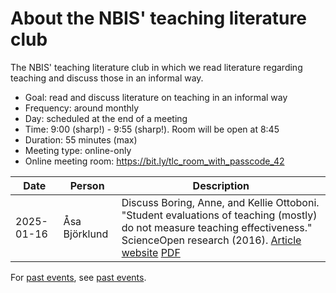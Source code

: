 # About the NBIS' teaching literature club

The NBIS' teaching literature club
in which we read literature regarding teaching
and discuss those in an informal way.

- Goal: read and discuss literature on teaching in an informal way
- Frequency: around monthly
- Day: scheduled at the end of a meeting
- Time: 9:00 (sharp!) - 9:55 (sharp!).
  Room will be open at 8:45
- Duration: 55 minutes (max)
- Meeting type: online-only
- Online meeting room: <https://bit.ly/tlc_room_with_passcode_42>

<!-- markdownlint-disable MD013 -->

Date      |Person           |Description
----------|-----------------|----------------------------------------------------
2025-01-16|Åsa Björklund    |Discuss Boring, Anne, and Kellie Ottoboni. "Student evaluations of teaching (mostly) do not measure teaching effectiveness." ScienceOpen research (2016). [Article website](https://www.scienceopen.com/document/read?vid=818d8ec0-5908-47d8-86b4-5dc38f04b23e) [PDF](papers/boring_et_al_2016.pdf)

<!-- markdownlint-enable MD013 -->

For [past events](past_events.md), see [past events](past_events.md).
